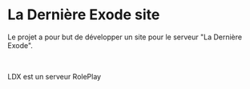 <h1>La Dernière Exode site</h1>

<p> Le projet a pour but de développer un site pour le serveur "La Dernière Exode".</p>
</br>
<p> LDX est un serveur RolePlay </p>